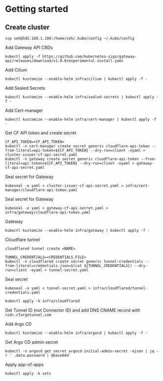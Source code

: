 # Getting started

## Create cluster

```shell
scp veh@192.168.1.100:/home/veh/.kube/config ~/.kube/config
```

Add Gateway API CRDs

```shell
kubectl apply -f https://github.com/kubernetes-sigs/gateway-api/releases/download/v1.0.0/experimental-install.yaml
```

Add Cilium

```shell
kubectl kustomize --enable-helm infra/cilium | kubectl apply -f -
```

Add Sealed Secrets

```shell
kubectl kustomize --enable-helm infra/sealed-secrets | kubectl apply -f -
```

Add Cert-manager

```shell
kubectl kustomize --enable-helm infra/cert-manager | kubectl apply -f -
```

Get CF API token and create secret

```shell
CF_API_TOKEN=<CF_API_TOKEN>
kubectl -n cert-manager create secret generic cloudflare-api-token --from-literal=api-token=${CF_API_TOKEN} --dry-run=client -oyaml > cluster-issuer-cf-api-secret.yaml 
kubectl -n gateway create secret generic cloudflare-api-token --from-literal=api-token=${CF_API_TOKEN} --dry-run=client -oyaml > gateway-cf-api-secret.yaml 
```

Seal secret for Gateway

```shell
kubeseal -o yaml < cluster-issuer-cf-api-secret.yaml > infra/cert-manager/cloudflare-api-token.yaml
```

Seal secret for Gateway

```shell
kubeseal -o yaml < gateway-cf-api-secret.yaml > infra/gateway/cloudflare-api-token.yaml
```

Gateway

```shell
kubectl kustomize --enable-helm infra/gateway | kubectl apply -f -
```

Cloudflare tunnel

```shell
cloudflared tunnel create <NAME>
```

```shell
TUNNEL_CREDENTIALS=<CREDENTIALS_FILE>
kubectl -n cloudflared create secret generic tunnel-credentials --from-literal=credentials.json=$(cat ${TUNNEL_CREDENTIALS}) --dry-run=client -oyaml > tunnel-secret.yaml 
```

Seal secret

```shell
kubeseal -o yaml < tunnel-secret.yaml > infra/cloudflared/tunnel-credentials.yaml
```

```shell
kubectl apply -k infra/cloudflared
```

Get Tunnel ID (not Connector ID) and add DNS CNAME record with `<id>.cfargotunnel.com`

Add Argo CD

```shell
kubectl kustomize --enable-helm infra/argocd | kubectl apply -f -
```

Get Argo CD admin secret

```shell
kubectl -n argocd get secret argocd-initial-admin-secret -ojson | jq -r ' .data.password | @base64d'
```

Apply app-of-apps

```shell
kubectl apply -k sets
```